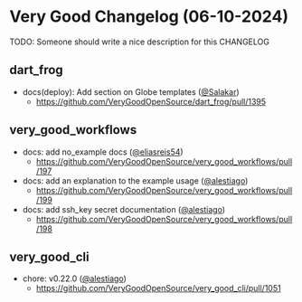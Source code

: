 # Very Good Changelog (06-10-2024)

TODO: Someone should write a nice description for this CHANGELOG

## dart_frog
- docs(deploy): Add section on Globe templates ([@Salakar](https://github.com/Salakar))
	- https://github.com/VeryGoodOpenSource/dart_frog/pull/1395

## very_good_workflows
- docs: add no_example docs ([@eliasreis54](https://github.com/eliasreis54))
	- https://github.com/VeryGoodOpenSource/very_good_workflows/pull/197
- docs: add an explanation to the example usage ([@alestiago](https://github.com/alestiago))
	- https://github.com/VeryGoodOpenSource/very_good_workflows/pull/199
- docs: add ssh_key secret documentation ([@alestiago](https://github.com/alestiago))
	- https://github.com/VeryGoodOpenSource/very_good_workflows/pull/198

## very_good_cli
- chore: v0.22.0 ([@alestiago](https://github.com/alestiago))
	- https://github.com/VeryGoodOpenSource/very_good_cli/pull/1051

